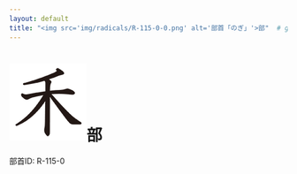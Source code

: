 ```yaml
---
layout: default
title: "<img src='img/radicals/R-115-0-0.png' alt='部首「のぎ」'>部"  # glyphをタイトルに使用
---
```


# <img src='img/radicals/R-115-0-0.png' alt='部首「のぎ」'>部
部首ID: R-115-0
